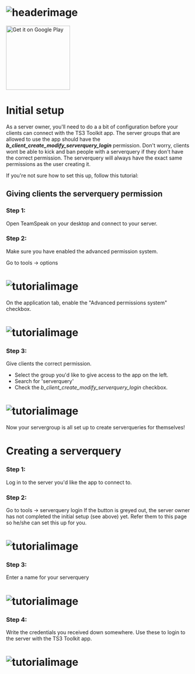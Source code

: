 # ![headerimage](https://imgur.com/VVTWfhe.png)
<a href='https://play.google.com/store/apps/details?id=com.kevin.teamspeakstatus&pcampaignid=MKT-Other-global-all-co-prtnr-py-PartBadge-Mar2515-1'><img width="175px" alt='Get it on Google Play' src='https://play.google.com/intl/en_us/badges/images/generic/en_badge_web_generic.png'/></a>

# Initial setup
As a server owner, you'll need to do a a bit of configuration before your clients can connect with the TS3 Toolkit app.
The server groups that are allowed to use the app should have the ***b_client_create_modify_serverquery_login*** permission.
Don't worry, clients wont be able to kick and ban people with a serverquery if they don't have the correct permission. The serverquery will always have the exact same permissions as the user creating it.

If you're not sure how to set this up, follow this tutorial:
## Giving clients the serverquery permission
### Step 1:
Open TeamSpeak on your desktop and connect to your server.

### Step 2:
Make sure you have enabled the advanced permission system.

Go to tools -> options

# ![tutorialimage](https://imgur.com/a57oPza.png)

On the application tab, enable the "Advanced permissions system" checkbox.

# ![tutorialimage](https://imgur.com/Pm9l6Ix.png)

### Step 3:
Give clients the correct permission.

- Select the group you'd like to give access to the app on the left.
- Search for 'serverquery'
- Check the *b_client_create_modify_serverquery_login* checkbox.

# ![tutorialimage](https://imgur.com/tH5PDJI.png)

Now your servergroup is all set up to create serverqueries for themselves!

# Creating a serverquery

### Step 1:
Log in to the server you'd like the app to connect to.

### Step 2:
Go to tools -> serverquery login
If the button is greyed out, the server owner has not completed the initial setup (see above) yet. Refer them to this page so he/she can set this up for you.

# ![tutorialimage](https://imgur.com/0bgOwi7.png)

### Step 3:
Enter a name for your serverquery

# ![tutorialimage](https://imgur.com/Sh70vJn.png)

### Step 4:
Write the credentials you received down somewhere.
Use these to login to the server with the TS3 Toolkit app.

# ![tutorialimage](https://imgur.com/QQ3TSDa.png)
